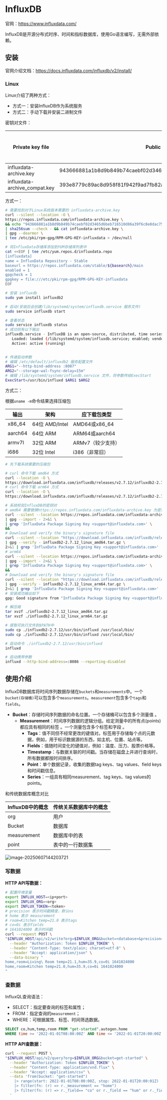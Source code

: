 # InfluxDB

官网：https://www.influxdata.com/

InfluxDB是开源分布式时序、时间和指标数据库，使用Go语言编写，无需外部依赖。



## 安装

官网介绍文档：https://docs.influxdata.com/influxdb/v2/install/



### Linux

Linux介绍了两种方式：

- 方式一：安装InfluxDB作为系统服务
- 方式二：手动下载并安装二进制文件



密钥对文件：

| Private key file              | Public key                                                   | 支持系统 |
| ----------------------------- | ------------------------------------------------------------ | -------- |
| influxdata-archive.key        | 943666881a1b8d9b849b74caebf02d3465d6beb716510d86a39f6c8e8dac7515 | 新       |
| influxdata-archive_compat.key | 393e8779c89ac8d958f81f942f9ad7fb82a25e133faddaf92e15b16e6ac9ce4c | 旧       |



方式一：

~~~bash
# 需要找到对于Linux系统版本需要的 influxdata-archive.key
curl --silent --location -O \
https://repos.influxdata.com/influxdata-archive.key \
&& echo "943666881a1b8d9b849b74caebf02d3465d6beb716510d86a39f6c8e8dac7515  influxdata-archive.key" \
| sha256sum --check - && cat influxdata-archive.key \
| gpg --dearmor \
| tee /etc/pki/rpm-gpg/RPM-GPG-KEY-influxdata > /dev/null

# 将InfluxData存储库添加到YUM存储库列表中
cat <<EOF | tee /etc/yum.repos.d/influxdata.repo
[influxdata]
name = InfluxData Repository - Stable
baseurl = https://repos.influxdata.com/stable/${basearch}/main
enabled = 1
gpgcheck = 1
gpgkey = file:///etc/pki/rpm-gpg/RPM-GPG-KEY-influxdata
EOF

# 安装 influxdb
sudo yum install influxdb2

# 启动(安装后会创建/lib/systemd/system/influxdb.service 服务文件)
sudo service influxdb start

# 查看状态
sudo service influxdb status
# 成功则有以下输出
influxdb.service - InfluxDB is an open-source, distributed, time series database
   Loaded: loaded (/lib/systemd/system/influxdb.service; enabled; vendor preset: enable>
   Active: active (running)
   

# 传递启动参数
# 编辑 /etc/default/influxdb2 服务配置文件
ARG1="--http-bind-address :8087"
ARG2="--storage-wal-fsync-delay=15m"
# 编辑 /lib/systemd/system/influxdb.service 文件，将参数传给ExecStart
ExecStart=/usr/bin/influxd $ARG1 $ARG2

~~~



方式二：

根据`uname -m`命令结果选择压缩包

| 输出    | 架构           | 应下载包类型      |
| ------- | -------------- | ----------------- |
| x86_64  | 64位 AMD/Intel | AMD64或x86_64     |
| aarch64 | 64位 ARM       | ARM64或aarch64    |
| armv7l  | 32位 ARM       | ARMv7（较少支持） |
| i686    | 32位 Intel     | i386（非常旧）    |

~~~bash
# 先下载系统需要的压缩包

# curl 命令下载 amd64 方式
curl --location -O \
https://download.influxdata.com/influxdb/releases/v2.7.12/influxdb2-2.7.12_linux_amd64.tar.gz
# curl 命令下载 arm64 方式
curl --location -O \
https://download.influxdata.com/influxdb/releases/v2.7.12/influxdb2-2.7.12_linux_arm64.tar.gz

# 系统校验InfluxDB的密钥对
# amd64 需要替换https://repos.influxdata.com/influxdata-archive.key 为密钥键(不确定是否能省略)
curl --silent --location https://repos.influxdata.com/influxdata-archive.key \
| gpg --import - 2>&1 \
| grep 'InfluxData Package Signing Key <support@influxdata.com>' \
&&
# Download and verify the binary's signature file
curl --silent --location "https://download.influxdata.com/influxdb/releases/v2.7.12/influxdb2-2.7.12_linux_amd64.tar.gz.asc" \
| gpg --verify - influxdb2-2.7.12_linux_amd64.tar.gz \
2>&1 | grep 'InfluxData Package Signing Key <support@influxdata.com>'
# arm64
curl --silent --location https://repos.influxdata.com/influxdata-archive.key \
| gpg --import - 2>&1 \
| grep 'InfluxData Package Signing Key <support@influxdata.com>' \
&&
# Download and verify the binary's signature file
curl --silent --location "https://download.influxdata.com/influxdb/releases/v2.7.12/influxdb2-2.7.12_linux_arm64.tar.gz.asc" \
| gpg --verify - influxdb2-2.7.12_linux_arm64.tar.gz \
2>&1 | grep 'InfluxData Package Signing Key <support@influxdata.com>'
# 安装成功输出如下
gpg: Good signature from "InfluxData Package Signing Key <support@influxdata.com>" [unknown]

# 解压缩
tar xvzf ./influxdb2-2.7.12_linux_amd64.tar.gz
tar xvzf ./influxdb2-2.7.12_linux_arm64.tar.gz

# 提取可执行文件到$PATH中
sudo cp ./influxdb2-2.7.12/usr/bin/influxd /usr/local/bin/
sudo cp ./influxdb2-2.7.12/usr/bin/influxd /usr/local/bin/

# 启动命令 ./influxdb2-2.7.12/usr/bin/influxd
influxd

# 启动携带参数
influxd --http-bind-address=:8086 --reporting-disabled

~~~



## 使用介绍

InfluxDB数据库将时间序列数据存储在`buckets`和`measurements`中。一个`bucket(存储桶)`可以包含多个`measurements`。`measurement`包含多个`tags`和`fields`。

- **Bucket**：存储时间序列数据的命名位置。一个存储桶可以包含多个测量值 。
  - **Measurement**：时间序列数据的逻辑分组。给定测量中的所有点(points)都应具有相同的标签 。一个测量包含多个标签和字段 。
    - **Tags**：值不同但不经常更改的键值对。标签用于存储每个点的元数据，例如，用于标识数据源的东西，如主机、位置、站点等。
    - **Fields**：值随时间变化的键值对，例如：温度、压力、股票价格等。
    - **Timestamp**：与数据关联的时间戳。当存储在磁盘上并进行查询时，所有数据都按时间排序。
    - **Point**：单个数据记录，收集的数据tag keys、tag values、field keys和时间戳信息。
    - **Series**：一组具有相同measurement、tag keys、tag values的points。

和传统数据库概念对比

| InfluxDB中的概念 | 传统关系数据库中的概念 |
| ---------------- | ---------------------- |
| org              | 用户                   |
| Bucket           | 数据库                 |
| measurement      | 数据库中的表           |
| point            | 表中的一行数据集       |

![image-20250607144203721](http://47.101.155.205/image-20250607144203721.png)



### 写数据



**HTTP API写数据：**

~~~bash
# 配置环境变量
export INFLUX_HOST=<ip+port>
export INFLUX_ORG=<org>
export INFLUX_TOKEN=<token>
# precision 表示时间戳精度，默认ns
# home 表示 measurement
# room=Kitchen temp=21.0 表示tags
# co=0i 表示fields
# 1641024000 表示时间戳
curl --request POST \
"$INFLUX_HOST/api/v2/write?org=$INFLUX_ORG&bucket=<database>&precision=s" \
  --header "Authorization: Token $INFLUX_TOKEN" \
  --header "Content-Type: text/plain; charset=utf-8" \
  --header "Accept: application/json" \
  --data-binary "
home,room=Living\ Room temp=21.1,hum=35.9,co=0i 1641024000
home,room=Kitchen temp=21.0,hum=35.9,co=0i 1641024000
"

~~~



### 查数据

InfluxQL查询语法：

- SELECT：指定要查询的标签和属性；
- FROM：指定查询的`measurement`；
- WHERE：可根据属性、标签、时间筛选数据。

~~~sql
SELECT co,hum,temp,room FROM "get-started".autogen.home 
WHERE time >= '2022-01-01T08:00:00Z' AND time <= '2022-01-01T20:00:00Z'

~~~





**HTTP API查数据：**

~~~bash
curl --request POST \
"$INFLUX_HOST/api/v2/query?org=$INFLUX_ORG&bucket=get-started" \
  --header "Authorization: Token $INFLUX_TOKEN" \
  --header "Content-Type: application/vnd.flux" \
  --header "Accept: application/csv" \
  --data 'from(bucket: "get-started")
    |> range(start: 2022-01-01T08:00:00Z, stop: 2022-01-01T20:00:01Z)
    |> filter(fn: (r) => r._measurement == "home")
    |> filter(fn: (r) => r._field== "co" or r._field == "hum" or r._field == "temp")
  '

~~~

